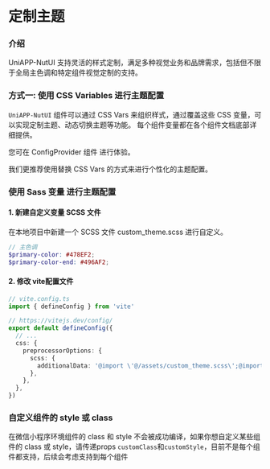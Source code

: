 # 定制主题

### 介绍

UniAPP-NutUI 支持灵活的样式定制，满足多种视觉业务和品牌需求，包括但不限于全局主色调和特定组件视觉定制的支持。

### 方式一: 使用 CSS Variables 进行主题配置

`UniAPP-NutUI` 组件可以通过 CSS Vars 来组织样式，通过覆盖这些 CSS 变量，可以实现定制主题、动态切换主题等功能。 每个组件变量都在各个组件文档底部详细提供。

您可在 ConfigProvider 组件 进行体验。

我们更推荐使用替换 CSS Vars 的方式来进行个性化的主题配置。

### 使用 Sass 变量 进行主题配置

#### 1. 新建自定义变量 SCSS 文件
在本地项目中新建一个 SCSS 文件 custom_theme.scss 进行自定义。

  ```scss
  // 主色调
$primary-color: #478EF2;
$primary-color-end: #496AF2;
  ```
#### 2. 修改 vite配置文件

```ts
// vite.config.ts
import { defineConfig } from 'vite'

// https://vitejs.dev/config/
export default defineConfig({
  // ...
  css: {
    preprocessorOptions: {
      scss: {
        additionalData: '@import \'@/assets/custom_theme.scss\';@import \'uniapp-nutui/styles/variables.scss\';',
      },
    },
  },
})
```

### 自定义组件的 style 或 class

在微信小程序环境组件的 class 和 style 不会被成功编译，如果你想自定义某些组件的 class 或 style，请传递props `customClass`和`customStyle`，目前不是每个组件都支持，后续会考虑支持到每个组件
